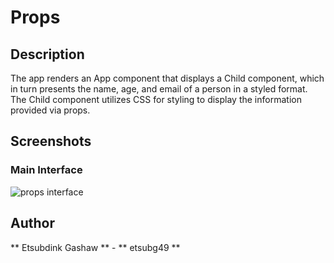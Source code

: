 # Props

## Description
The app renders an App component that displays a Child component, which in turn presents the name, age, and email of a person in a styled format. The Child component utilizes CSS for styling to display the information provided via props.

## Screenshots
### Main Interface
![props interface]((https://github.com/etsubg49/GDGtasks/blob/main/task%202/screenshots/Screenshot%202025-02-15%20204708.png))
## Author
** Etsubdink Gashaw ** - ** etsubg49 **
